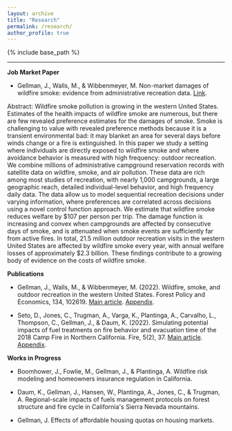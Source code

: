 ```yaml
---
layout: archive
title: "Research"
permalink: /research/
author_profile: true
---
```


{% include base_path %}

------

**Job Market Paper**
* Gellman, J., Walls, M., & Wibbenmeyer, M. Non-market damages of wildfire smoke: evidence from administrative recreation data. [Link](https://jacobgellman.github.io/files/gellman_wildfire_smoke_jmp.pdf).

Abstract: Wildfire smoke pollution is growing in the western United States. Estimates of the health impacts of wildfire smoke are numerous, but there are few revealed preference estimates for the damages of smoke. Smoke is challenging to value with revealed preference methods because it is a transient environmental bad: it may blanket an area for several days before winds change or a fire is extinguished. In this paper we study a setting where individuals are directly exposed to wildfire smoke and where avoidance behavior is measured with high frequency: outdoor recreation. We combine millions of administrative campground reservation records with satellite data on wildfire, smoke, and air pollution. These data are rich among most studies of recreation, with nearly 1,000 campgrounds, a large geographic reach, detailed individual-level behavior, and high frequency daily data. The data allow us to model sequential recreation decisions under varying information, where preferences are correlated across decisions using a novel control function approach. We estimate that wildfire smoke reduces welfare by \$107 per person per trip. The damage function is increasing and convex when campgrounds are affected by consecutive days of smoke, and is attenuated when smoke events are sufficiently far from active fires. In total, 21.5 million outdoor recreation visits in the western United States are affected by wildfire smoke every year, with annual welfare losses of approximately \$2.3 billion. These findings contribute to a growing body of evidence on the costs of wildfire smoke.

**Publications**
* Gellman, J., Walls, M., & Wibbenmeyer, M. (2022). Wildfire, smoke, and outdoor recreation in the western United States. Forest Policy and Economics, 134, 102619. [Main article](https://jacobgellman.github.io/files/gellman_et_al_2022-wildfire_smoke_recreation.pdf). [Appendix](https://jacobgellman.github.io/files/gellman_et_al_2022-wildfire_smoke_recreation_appendix.pdf). 

* Seto, D., Jones, C., Trugman, A., Varga, K., Plantinga, A., Carvalho, L., Thompson, C., Gellman, J., & Daum, K. (2022). Simulating potential impacts of fuel treatments on fire behavior and evacuation time of the 2018 Camp Fire in Northern California. Fire, 5(2), 37. [Main article](https://jacobgellman.github.io/files/seto_et_al_2022-fuel_treatments_camp_fire.pdf). [Appendix](https://jacobgellman.github.io/files/seto_et_al_2022-fuel_treatments_camp_fire_appendix.pdf).

**Works in Progress**
* Boomhower, J., Fowlie, M., Gellman, J., & Plantinga, A. Wildfire risk modeling and homeowners insurance regulation in California. 

* Daum, K., Gellman, J., Hansen, W., Plantinga, A., Jones, C., & Trugman, A. Regional-scale impacts of fuels management protocols on forest structure and fire cycle in California's Sierra Nevada mountains.

* Gellman, J. Effects of affordable housing quotas on housing markets.
